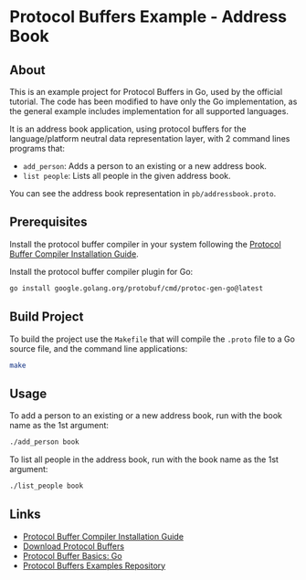 # Protocol Buffers Example - Address Book

## About

This is an example project for Protocol Buffers in Go, used by the official tutorial.
The code has been modified to have only the Go implementation, as the general example includes implementation for all supported languages.

It is an address book application, using protocol buffers for the language/platform neutral data representation layer, with 2 command lines programs that:

- `add_person`: Adds a person to an existing or a new address book.
- `list people`: Lists all people in the given address book.

You can see the address book representation in `pb/addressbook.proto`.

## Prerequisites

Install the protocol buffer compiler in your system following the [Protocol Buffer Compiler Installation Guide](https://grpc.io/docs/protoc-installation/).

Install the protocol buffer compiler plugin for Go:

```bash
go install google.golang.org/protobuf/cmd/protoc-gen-go@latest
```

## Build Project

To build the project use the `Makefile` that will compile the `.proto` file to a Go source file, and the command line applications:

```bash
make
```

## Usage

To add a person to an existing or a new address book, run with the book name as the 1st argument:

```bash
./add_person book
```

To list all people in the address book, run with the book name as the 1st argument:

```bash
./list_people book
```

## Links

- [Protocol Buffer Compiler Installation Guide](https://grpc.io/docs/protoc-installation/)
- [Download Protocol Buffers](https://developers.google.com/protocol-buffers/docs/downloads)
- [Protocol Buffer Basics: Go](https://developers.google.com/protocol-buffers/docs/gotutorial)
- [Protocol Buffers Examples Repository](https://github.com/protocolbuffers/protobuf/tree/main/examples)
